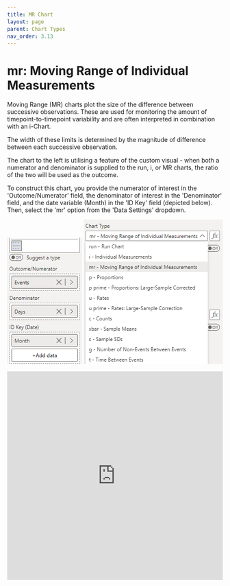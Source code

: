 ```yaml
---
title: MR Chart
layout: page
parent: Chart Types
nav_order: 3.13
---
```


# mr: Moving Range of Individual Measurements
Moving Range (MR) charts plot the size of the difference between successive observations. These are used for monitoring the amount of timepoint-to-timepoint variability and are often interpreted in combination with an i-Chart.

The width of these limits is determined by the magnitude of difference between each successive observation.

The chart to the left is utilising a feature of the custom visual - when both a numerator and denominator is supplied to the run, i, or MR charts, the ratio of the two will be used as the outcome.

To construct this chart, you provide the numerator of interest in the 'Outcome/Numerator' field, the denominator of interest in the 'Denominator' field, and the date variable (Month) in the 'ID Key' field (depicted below). Then, select the 'mr' option from the 'Data Settings' dropdown.

![mr Chart Fields](images\mrChartFields.png) ![mr Chart Type](images\mrChartType.png)

<iframe title="SPCVisualExamplesTesting" width="100%" height="486" src="https://app.powerbi.com/view?r=eyJrIjoiYjg0ZmZlYzQtM2MyMC00NDg0LWIwMWQtOThjNTE2ZjJhOGQ5IiwidCI6IjIzMjA0YzgxLTVlNzYtNDE0ZS04Y2M1LTYzMWI0ODc0ZTIwOCJ9&pageName=ReportSection338ff82f6860e5de68ee" frameborder="0" allowFullScreen="true"></iframe>
